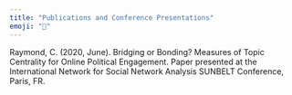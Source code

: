 ```yaml
---
title: "Publications and Conference Presentations"
emoji: "📝"
---
```


Raymond, C. (2020, June). Bridging or Bonding? Measures of Topic Centrality for Online Political Engagement. Paper presented at the International Network for Social Network Analysis SUNBELT Conference, Paris, FR.
